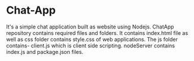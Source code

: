 # Chat-App
It's a simple chat application built as website using Nodejs.
ChatApp repository contains required files and folders.
It contains index.html file as well as css folder contains style.css of web applications.
The js folder contains- client.js which is client side scripting.
nodeServer contains index.js and package.json files.
